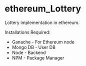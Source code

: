 # ethereum_Lottery
Lottery implementation in ethereum.

Installations Required:
* Ganache - For Ethereum node
* Mongo DB - User DB
* Node - Backend
* NPM - Package Manager

